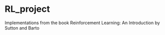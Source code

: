 # RL_project
Implementations from the book Reinforcement Learning: An Introduction by Sutton and Barto
